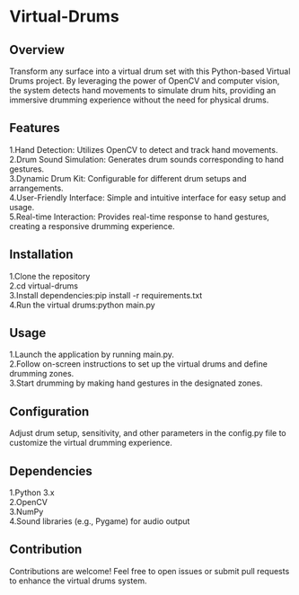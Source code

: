 # Virtual-Drums

## Overview
Transform any surface into a virtual drum set with this Python-based Virtual Drums project. By leveraging the power of OpenCV and computer vision, the system detects hand movements to simulate drum hits, providing an immersive drumming experience without the need for physical drums.

## Features
1.Hand Detection: Utilizes OpenCV to detect and track hand movements.<br/>
2.Drum Sound Simulation: Generates drum sounds corresponding to hand gestures.<br/>
3.Dynamic Drum Kit: Configurable for different drum setups and arrangements.<br/>
4.User-Friendly Interface: Simple and intuitive interface for easy setup and usage.<br/>
5.Real-time Interaction: Provides real-time response to hand gestures, creating a responsive drumming experience.<br/>
## Installation
1.Clone the repository<br/>
2.cd virtual-drums<br/>
3.Install dependencies:pip install -r requirements.txt<br/>
4.Run the virtual drums:python main.py<br/>
## Usage
1.Launch the application by running main.py.<br/>
2.Follow on-screen instructions to set up the virtual drums and define drumming zones.<br/>
3.Start drumming by making hand gestures in the designated zones.<br/>
## Configuration
Adjust drum setup, sensitivity, and other parameters in the config.py file to customize the virtual drumming experience.
## Dependencies
1.Python 3.x<br/>
2.OpenCV<br/>
3.NumPy<br/>
4.Sound libraries (e.g., Pygame) for audio output<br/>
## Contribution
Contributions are welcome! Feel free to open issues or submit pull requests to enhance the virtual drums system.
